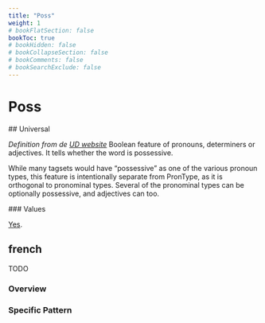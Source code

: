 ```yaml
---
title: "Poss"
weight: 1
# bookFlatSection: false
bookToc: true
# bookHidden: false
# bookCollapseSection: false
# bookComments: false
# bookSearchExclude: false
---
```


# Poss


## Universal

*Definition from de [UD website](https://universaldependencies.org/u/feat/Poss.html)*
Boolean feature of pronouns, determiners or adjectives. It tells whether the word is possessive.

While many tagsets would have “possessive” as one of the various pronoun types, this feature is intentionally separate from PronType, as it is orthogonal to pronominal types. Several of the pronominal types can be optionally possessive, and adjectives can too.


### Values

[Yes](https://universaldependencies.org/u/feat/Poss.html#Yes).


## french

TODO
### Overview

### Specific Pattern

